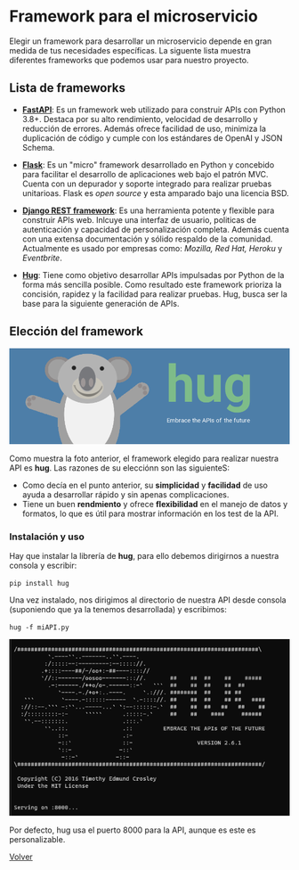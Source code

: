 # Framework para el microservicio

Elegir un framework para desarrollar un microservicio depende en gran medida de tus necesidades específicas. La siguente lista muestra diferentes frameworks que podemos usar para nuestro proyecto.

## Lista de frameworks

- **[FastAPI](https://fastapi.tiangolo.com/)**: Es un framework web utilizado para construir  APIs con Python 3.8+. Destaca por su alto rendimiento, velocidad de desarrollo y reducción de errores. Además ofrece facilidad de uso, minimiza la duplicación de código y cumple con los estándares de OpenAI y JSON Schema.
- **[Flask](https://flask.palletsprojects.com/en/3.0.x/)**: Es un "micro" framework desarrollado en Python y concebido para facilitar el desarrollo de aplicaciones web bajo el patrón MVC. Cuenta con un depurador y soporte integrado para realizar pruebas unitarioas. Flask es *open source* y esta amparado  bajo una licencia BSD.
- **[Django REST framework](https://www.django-rest-framework.org/)**: Es una herramienta potente y flexible para construir APIs web. Inlcuye una interfaz de usuario, politicas de autenticación y capacidad de personalización completa. Además cuenta con una extensa documentación y sólido respaldo de la comunidad. Actualmente es usado por empresas como: *Mozilla, Red Hat, Heroku* y *Eventbrite*.

- **[Hug](https://hugapi.github.io/hug/)**: Tiene como objetivo desarrollar APIs impulsadas por Python de la forma más sencilla posible. Como resultado este framework prioriza la concisión, rapidez y la facilidad para realizar pruebas. Hug, busca ser la base para la siguiente generación de APIs.

## Elección del framework

![hug-logo](img/hug-logo.png)

Como muestra la foto anterior, el framework elegido para realizar nuestra API es **hug**. Las razones de su elecciónn son las siguienteS:
- Como decía en el punto anterior, su **simplicidad** y **facilidad** de uso ayuda a desarrollar rápido y sin apenas complicaciones.
- Tiene un buen **rendmiento** y ofrece **flexibilidad** en el manejo de datos y formatos, lo que es útil para mostrar información en los test de la API.

### Instalación y uso

Hay que instalar la librería de **hug**, para ello debemos dirigirnos a nuestra consola y escribir: 

``pip install hug``

Una vez instalado, nos dirigimos al directorio de nuestra API desde consola (suponiendo que ya la tenemos desarrollada) y escribimos:

``hug -f miAPI.py``

![hug-server](img/hug-server.png)

Por defecto, hug usa el puerto 8000 para la API, aunque es este es personalizable.

[Volver](README.md)
